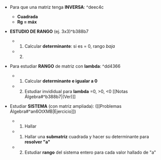 
- Para que una matriz tenga **INVERSA**: ^deec4c
	-  **Cuadrada**
	-  **Rg = máx**

- **ESTUDIO DE RANGO**  (ej. 3x3)^b388b7
	- 1) Calcular **determinante**: si es = 0, rango _baja_
	-  2) 

- Para estudiar **RANGO** de matriz con **lambda**: ^dd4366
	- 1) Calcular **determinante e igualar a 0**
	- 2) Estudiar invididual para **lambda** =0, >0, <0 [[Notas Álgebra#^b388b7|(Ver)]]
	
- Estudiar **SISTEMA** (con matriz ampliada): ([[Problemas Álgebra#^an6OtXMB|Ejercicio]])
	- 1) Hallar 
	- 1) Hallar una **submatriz** cuadrada y hacer su determinante para **resolver "a"**
	- 2) Estudiar **rango** del sistema entero para cada valor hallado de "a"